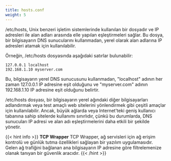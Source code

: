 ```yaml
---
title: hosts.conf
weight: 5
---
```


/etc/hosts, Unix benzeri işletim sistemlerinde kullanılan bir dosyadır ve IP adresleri ile alan adları arasında elle yapılan eşleştirmeleri sağlar. Bu dosya, bir bilgisayarın DNS sunucularını kullanmadan, yerel olarak alan adlarına IP adresleri atamak için kullanılabilir.

Örneğin, /etc/hosts dosyasında aşağıdaki satırlar bulunabilir:

```tpl
127.0.0.1 localhost
192.168.1.10 myserver.com
```

Bu, bilgisayarın yerel DNS sunucusunu kullanmadan, "localhost" adının her zaman 127.0.0.1 IP adresine eşit olduğunu ve "myserver.com" adının 192.168.1.10 IP adresine eşit olduğunu belirtir.

/etc/hosts dosyası, bir bilgisayarın yerel ağındaki diğer bilgisayarları adlandırmak veya test amaçlı web sitelerini yönlendirmek gibi çeşitli amaçlar için kullanılabilir. Ancak, büyük ağlarda veya Internet'teki geniş kullanıcı tabanına sahip sitelerde kullanımı sınırlıdır, çünkü bu durumlarda, DNS sunucuları IP adresi ve alan adı eşleştirmelerini daha etkili bir şekilde yönetir.


{{< hint info >}}
**TCP Wrapper**
TCP Wrapper, ağ servisleri için ağ erişim kontrolü ve günlük tutma özellikleri sağlayan bir yazılım uygulamasıdır. Gelen ağ trafiğini bağlanan ana bilgisayarın IP adresine göre filtrelemenize olanak tanıyan bir güvenlik aracıdır.
{{< /hint >}}


